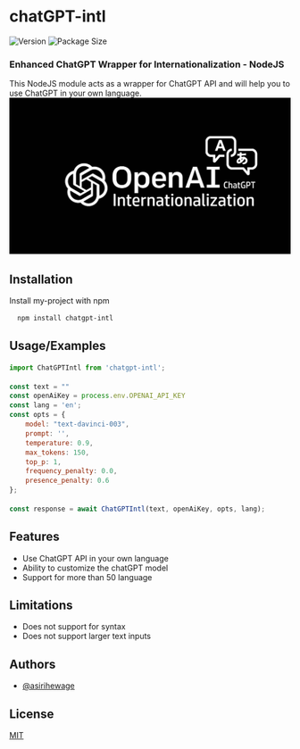# chatGPT-intl
![Version](https://img.shields.io/packagist/v/asirihewage/chatGPT-intl?label=Version)
![Package Size](https://img.shields.io/bundlephobia/min/chatGPT-intl?label=Package%20Size)
### Enhanced ChatGPT Wrapper for Internationalization - NodeJS
This NodeJS module acts as a wrapper for ChatGPT API and will help you to use ChatGPT in your own language.
![Logo](res/logo.jpg)

## Installation

Install my-project with npm

```bash
  npm install chatgpt-intl
```

## Usage/Examples

```javascript
import ChatGPTIntl from 'chatgpt-intl';

const text = ""
const openAiKey = process.env.OPENAI_API_KEY
const lang = 'en';
const opts = {
    model: "text-davinci-003",
    prompt: '',
    temperature: 0.9,
    max_tokens: 150,
    top_p: 1,
    frequency_penalty: 0.0,
    presence_penalty: 0.6
};

const response = await ChatGPTIntl(text, openAiKey, opts, lang);
```


## Features

- Use ChatGPT API in your own language
- Ability to customize the chatGPT model
- Support for more than 50 language

## Limitations

- Does not support for syntax
- Does not support larger text inputs

## Authors

- [@asirihewage](https://github.com/asirihewage)


## License

[MIT](https://choosealicense.com/licenses/mit/)


